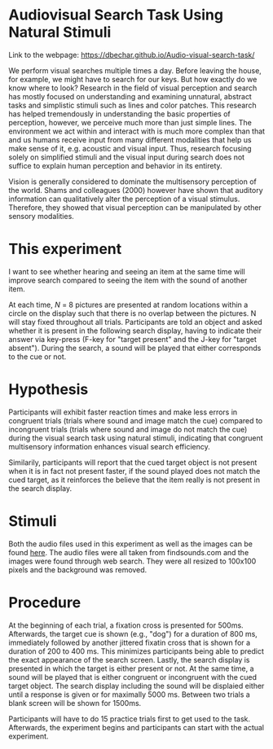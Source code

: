 # Audiovisual Search Task Using Natural Stimuli

Link to the webpage: https://dbechar.github.io/Audio-visual-search-task/ 

We perform visual searches multiple times a day. Before leaving the house, for example, we might have to search for our keys. But how exactly do 
we know where to look? Research in the field of visual perception and search has mostly focused on understanding and examining unnatural, abstract 
tasks and simplistic stimuli such as lines and color patches. This research has helped tremendously in understanding the basic properties of perception, 
however, we perceive much more than just simple lines. The environment we act within and interact with is much more complex than that and us humans receive 
input from many different modalities that help us make sense of it, e.g. acoustic and visual input. Thus, research focusing solely on simplified stimuli and 
the visual input during search does not suffice to explain human perception and behavior in its entirety.

Vision is generally considered to dominate the multisensory perception of the world. Shams and colleagues (2000) however have shown that auditory information can 
qualitatively alter the perception of a visual stimulus. Therefore, they showed that visual perception can be manipulated by other sensory modalities.

 
# This experiment  
I want to see whether hearing and seeing an item at the same time will improve search compared to seeing the item with the sound of another item. <p></p>

At each time, <i> N </i> = 8 pictures are presented at random locations within a circle on the display such that there is no overlap between the pictures. 
N will stay fixed throughout all trials. Participants are told an object and asked whether it is present in the following search display, having to indicate their answer via key-press (F-key for "target present" and the J-key for "target absent"). During the search, a sound will be played that either corresponds to the cue or not. <p></p>

# Hypothesis
Participants will exhibit faster reaction times and make less errors in congruent trials (trials where sound and image match the cue) compared to incongruent trials (trials where sound and image do not match the cue) during the visual search task using natural stimuli, indicating that congruent multisensory information enhances visual search efficiency. <p></p>
Similarily, participants will report that the cued target object is not present when it is in fact not present faster, if the sound played does not match the cued target, as it reinforces the believe that the item really is not present in the search display. 

# Stimuli
Both the audio files used in this experiment as well as the images can be found [here](https://github.com/dbechar/Audio-visual-search-task/tree/main/stimuli). The audio files were all taken from findsounds.com and the images were found through web search. They were all resized to 100x100 pixels and the background was removed. 

# Procedure
At the beginning of each trial, a fixation cross is presented for 500ms. Afterwards, the target cue is shown (e.g., "dog") for a duration of 800 ms, immediately followed by another jittered fixatin cross that is shown for a duration of 200 to 400 ms. This minimizes participants being able to predict the exact appearance of the search screen. Lastly, the search display is presented in which the target is either present or not. At the same time, a sound will be played that is either congruent or incongruent with the cued target object. The search display including the sound will be displaied either until a response is given or for maximally 5000 ms. Between two trials a blank screen will be shown for 1500ms. <p></p>

Participants will have to do 15 practice trials first to get used to the task. Afterwards, the experiment begins and participants can start with the actual experiment.
